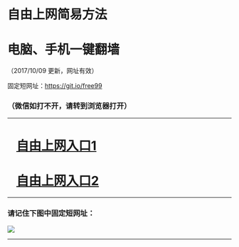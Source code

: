 ﻿# 自由上网简易方法

# 电脑、手机一键翻墙

（2017/10/09 更新，网址有效）

固定短网址：https://git.io/free99

### （微信如打不开，请转到浏览器打开）


***





# &nbsp;&nbsp; <a href="http://ft2653023497.fwq-tz-1001.info/fwqtz01.html?t=10090014761 " target="_blank">自由上网入口1</a>
# &nbsp;&nbsp; <a href="http://ft149818587.fwq-tz-1002.info/fwqtz02.html?t=100900125593 " target="_blank">自由上网入口2</a>
***

### 请记住下图中固定短网址：

<img src="https://s3-us-west-2.amazonaws.com/fwq-1001/yjfq-20170905okok.png" /> 


***

